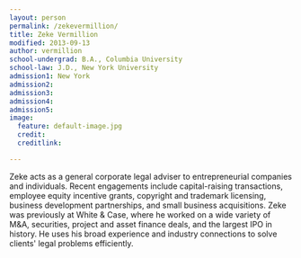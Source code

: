 ```yaml
---
layout: person
permalink: /zekevermillion/
title: Zeke Vermillion
modified: 2013-09-13
author: vermillion
school-undergrad: B.A., Columbia University
school-law: J.D., New York University
admission1: New York
admission2: 
admission3: 
admission4:
admission5: 
image:
  feature: default-image.jpg
  credit: 
  creditlink: 

---
```



Zeke acts as a general corporate legal adviser to entrepreneurial companies and individuals. Recent engagements include capital-raising transactions, employee equity incentive grants, copyright and trademark licensing, business development partnerships, and small business acquisitions. Zeke was previously at White & Case, where he worked on a wide variety of M&A, securities, project and asset finance deals, and the largest IPO in history. He uses his broad experience and industry connections to solve clients' legal problems efficiently.


<!-- 
<div class="sixcols">
<p><strong>Admissions</strong></p>
<p>New York State</p>
</div>

<div class="sixcols">
<p><strong>Education</strong></p>
<p>B.A., Columbia College, Columbia University</p>
<p>J.D., New York University Law School</p>
</div>
 -->
